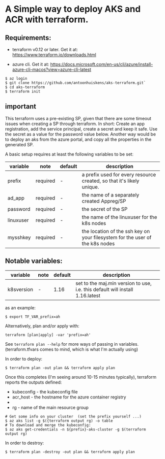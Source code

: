 # A Simple way to deploy AKS and ACR with terraform.


## Requirements:
* terraform v0.12 or later. Get it at: https://www.terraform.io/downloads.html

* azure cli. Get it at: https://docs.microsoft.com/en-us/cli/azure/install-azure-cli-macos?view=azure-cli-latest

```
$ az login
$ git clone https://github.com/antoonhuiskens/aks-terraform.git`
$ cd aks-terraform
$ terraform init
```

## important
This terraform uses a pre-existing SP, given that there are some timeout issues when creating a SP through terraform.
In short: Create an app registration, add the service principal, create a secret and keep it safe. Use the secret as a value for the password value below.
Another way would be to deploy an aks from the azure portal, and copy all the properties in the generated SP.

A basic setup requires at least the following variables to be set:

| variable |note|default| description |
|----------|----|-------|-------------|
| prefix |required|-|a prefix used for every resource created, so that it's likely unique.|
| ad_app| required|-|the name of a separately created Appreg/SP|
| password|required|-| the secret of the SP|
| linuxuser|required|-| the name of the linuxuser for the k8s nodes|
|mysshkey| required|-|the location of the ssh key on your filesystem for the user of the k8s nodes|

Notable variables:
------------------
| variable |note|default| description |
|----------|----|-------|-------------|
|k8sversion|-| 1.16| set to the maj.min version to use, i.e. this default will install 1.16.latest |


as an example:

`$ export TF_VAR_prefix=ah`

Alternatively, plan and/or apply with:

 `terraform [plan|apply] -var 'prefix=ah'`

See `terraform plan --help` for more ways of passing in variables. (terraform.tfvars comes to mind, which is what I'm actually using)


In order to deploy:

```
$ terraform plan -out plan && terraform apply plan
```

Once this completes (I'm seeing around 10-15 minutes typically), terraform reports the outputs defined:

* kubeconfig - the kubeconfig file
* acr_host - the hostname for the azure container registry
*
* rg - name of the main resource group


```
# Get some info on your cluster  (set the prefix yourself ...)
$ az aks list -g $({terraform output rg) -o table
# To download and merge the kubeconfig:
$ az aks get-credentials -n ${prefix}-aks-cluster -g $(terraform output rg)
```

In order to destroy:

```
$ terraform plan -destroy -out plan && terraform apply plan
```
